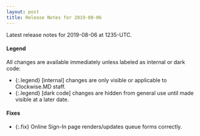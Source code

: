 ```yaml
---
layout: post
title: Release Notes for 2019-08-06
---
```


Latest release notes for 2019-08-06 at 1235-UTC.

<div class='legend' markdown='1'>

#### Legend

All changes are available immediately unless labeled as internal or dark code:

- {:.legend} [internal] changes are only visible or applicable to Clockwise.MD staff.
- {:.legend} [dark code] changes are hidden from general use until made visible at a later date.

</div>


<div class='fixes' markdown='1'>

#### Fixes

- {:.fix} Online Sign-In page renders/updates queue forms correctly.

</div>
